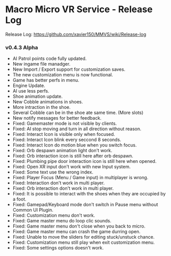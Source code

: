 # Macro Micro VR Service - Release Log
Release Log: https://github.com/xavier150/MMVS/wiki/Release-log

###  v0.4.3 Alpha

- AI Patrol points code fully updated.
- New ingame file manadger.
- New Import / Export support for customization saves.
- The new customization menu is now functional.
- Game has better perfs in menu.
- Engine Update.
- AI use less perfs.
- Shoe animation update.
- New Cobble animations in shoes.
- More intraction in the shoe.
- Several Cobble can be in the shoe ate same time. (More slots)
- New notify messages for better feedback.
- Fixed: Gamemaster mode is not visible by clients.
- Fixed: AI stop moving and turn in all direction without reason.
- Fixed: Interact Icon is visible only when focused.
- Fixed: Interact Icon blink every seccond 8 seconds.
- Fixed: Interact Icon do motion blue when you switch focus.
- Fixed: Orb despawn animation light don't work.
- Fixed: Orb interaction icon is still here after orb despawn.
- Fixed: Plumbing pipe door interaction icon is still here when opened.
- Fixed: Open XR input don't work with new Input system.
- Fixed: Some text use the wrong index.
- Fixed: Player Focus (Menu / Game input) in multiplayer is wrong.
- Fixed: Interaction don't work in multi player.
- Fixed: Orb interaction don't work in multi player.
- Fixed: It is possible to interact with the shoes when they are occupied by a foot.
- Fixed: Gamepad/Keyboard mode don't switch in Pause menu without Common UI Plugin.
- Fixed: Customization menu don't work.
- Fixed: Game master menu do loop clic sounds.
- Fixed: Game master menu don't close when you back to micro.
- Fixed: Game master menu can crash the game durring open.
- Fixed: Unable to move the sliders for editing stuck/unstuck chance.
- Fixed: Customization menu still play when exit customization menu.
- Fixed: Some settings options doesn't work.
